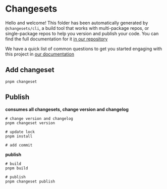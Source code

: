# Changesets

Hello and welcome! This folder has been automatically generated by `@changesets/cli`, a build tool that works
with multi-package repos, or single-package repos to help you version and publish your code. You can
find the full documentation for it [in our repository](https://github.com/changesets/changesets)

We have a quick list of common questions to get you started engaging with this project in
[our documentation](https://github.com/changesets/changesets/blob/main/docs/common-questions.md)

## Add changeset

```shell
pnpm changeset
```

## Publish

**consumes all changesets, change version and changelog**

```shell
# change version and changelog
pnpm changeset version

# update lock
pnpm install

# add commit
```

**publish**

```shell
# build
pnpm build

# publish
pnpm changeset publish
```
